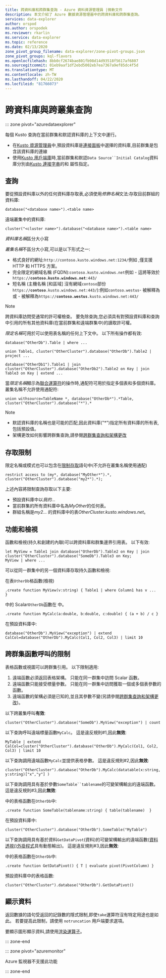 ```yaml
---
title: 跨資料庫和跨群集查詢 - Azure 資料資源管理員 |微軟文件
description: 本文介紹了 Azure 數據資源管理器中的跨資料庫和跨群集查詢。
services: data-explorer
author: orspod
ms.author: orspodek
ms.reviewer: rkarlin
ms.service: data-explorer
ms.topic: reference
ms.date: 02/13/2020
zone_pivot_group_filename: data-explorer/zone-pivot-groups.json
zone_pivot_groups: kql-flavors
ms.openlocfilehash: 8bb0cf2674bae801fb98d14d93518f5617af6807
ms.sourcegitcommit: 01eb9aaf1df2ebd5002eb7ea7367a9ef85dc4f5d
ms.translationtype: MT
ms.contentlocale: zh-TW
ms.lasthandoff: 04/22/2020
ms.locfileid: "81766073"
---
```

# <a name="cross-database-and-cross-cluster-queries"></a>跨資料庫與跨叢集查詢

::: zone pivot="azuredataexplorer"

每個 Kusto 查詢在當前群集和默認資料庫的上下文中運行。
* 在[Kusto 資源管理員](../tools/kusto-explorer.md)中,預設資料庫是[連接面板](../tools/kusto-explorer.md#connections-panel)中選擇的資料庫,目前群集是包含該資料庫的連線
* 使用[Kusto 用戶端庫](../api/netfx/about-kusto-data.md)時,當前群集和默認`Data Source``Initial Catalog`資料庫分別由[Kusto 連接字串](../api/connection-strings/kusto.md)的和 屬性指定。

## <a name="queries"></a>查詢
要從預設資料庫以外的任何資料庫存取表,必須使用*修飾名稱*文法:存取目前群組的資料庫:
```kusto
database("<database name>").<table name>
```
遠端叢集中的資料庫:
```kusto
cluster("<cluster name>").database("<database name>").<table name>
```

*資料庫名稱*區分大小寫

*叢集名稱*不區分大小寫,可以是以下形式之一:
* 格式良好的網址:`http://contoso.kusto.windows.net:1234/`例如 ,僅支援 HTTP 和 HTTPS 方案。
* 完全限定的網域名稱 (FQDN):`contoso.kusto.windows.net`例如 - 這將等效於`https://`**`contoso.kusto.windows.net`**`:443/`
* 短名稱 (主機名稱 [和區域] 沒有網域`contoso`部份`https://`**`contoso`**`.kusto.windows.net:443/`):例如`contoso.westus`- 被解釋為 或 - 被解釋為`https://`**`contoso.westus`**`.kusto.windows.net:443/`

> [!NOTE]
> 跨資料庫訪問受通常的許可權檢查。
> 要免除查詢,您必須具有對預設資料庫和查詢中引用的所有其他資料庫(在當前群集和遠端群集中)的讀取許可權。

*限定名稱*可用於可以使用表名稱的任何上下文中。
以下所有操作都有效:

```kusto
database("OtherDb").Table | where ...

union Table1, cluster("OtherCluster").database("OtherDb").Table2 | project ...

database("OtherDb1").Table1 | join cluster("OtherCluster").database("OtherDb2").Table2 on Key | join Table3 on Key | extend ...
```

當*限定名稱*顯示為[聯合運算符](./unionoperator.md)的操作時,通配符可用於指定多個表和多個資料庫。 叢集名稱不允許使用通配符:

```kusto
union withsource=TableName *, database("OtherDb*").*Table, cluster("OtherCluster").database("*").*
```

> [!NOTE]
>* 默認資料庫的名稱也是可能的匹配,因此資料庫("&#42;")指定所有資料庫的所有表,包括預設值。
>* 架構更改如何影響跨群集查詢,請參閱[跨群集查詢和架構更改](../concepts/crossclusterandschemachanges.md)

## <a name="access-restriction"></a>存取限制 
限定名稱或模式也可以包含在[限制存取](./restrictstatement.md)語句中(不允許在叢集名稱使用通配)
```kusto
restrict access to (my*, database("MyOther*").*, cluster("OtherCluster").database("my2*").*);
```

上述內容將限制查詢存取以下主要:

* 預設資料庫中以*我的...* 
* 當前群集的所有資料庫中名為*MyOther*的任何表。
* 群組名稱是*my2...* 的資料庫中的表*OtherCluster.kusto.windows.net*。

## <a name="functions-and-views"></a>功能和檢視

函數和檢視(持久和創建的內聯)可以跨資料庫和群集邊界引用表。 以下有效:

```kusto
let MyView = Table1 join database("OtherDb").Table2 on Key | join cluster("OtherCluster").database("SomeDb").Table3 on Key;
MyView | where ...
```

可以從同一群集中的另一個資料庫存取持久函數和檢視:

在表`OtherDb`格函數(檢視)

```kusto
.create function MyView(v:string) { Table1 | where Column1 has v ...  }  
```

中的 Scalar`OtherDb`函數在 中。
```kusto
.create function MyCalc(a:double, b:double, c:double) { (a + b) / c }  
```

在預設資料庫中:

```kusto
database("OtherDb").MyView("exception") | extend CalCol=database("OtherDb").MyCalc(Col1, Col2, Col3) | limit 10
```

## <a name="limitations-of-cross-cluster-function-calls"></a>跨群集函數呼叫的限制

表格函數或視圖可以跨群集引用。 以下限制適用:

1. 遠端函數必須返回表格架構。 只能在同一群集中訪問 Scalar 函數。
2. 遠端函數只能接受標量參數。 只能在同一群集中訪問獲取一個或多個表參數的函數。
3. 遠端函數的架構必須是已知的,並且其參數不變(另請參閱[跨群集查詢和架構更改](../concepts/crossclusterandschemachanges.md))。

以下跨叢集呼叫**有效**:

```kusto
cluster("OtherCluster").database("SomeDb").MyView("exception") | count
```

以下查詢呼叫遠端標量函數`MyCalc`。
這是違反規則#1,因此**無效**:

```kusto
MyTable | extend CalCol=cluster("OtherCluster").database("OtherDb").MyCalc(Col1, Col2, Col3) | limit 10
```

以下查詢調用遠端函數`MyCalc`並提供表格參數。
這是違反規則#2,因此**無效**:

```kusto
cluster("OtherCluster").database("OtherDb").MyCalc(datatable(x:string, y:string)["x","y"] ) 
```

以下查詢調用具有基於參數`SomeTable``tablename`的可變架構輸出的遠端函數。
這是違反規則#3,因此**無效**:

中的表格函數在`OtherDb`中:
```kusto
.create function SomeTable(tablename:string) { table(tablename)  }  
```

在預設資料庫中:
```kusto
cluster("OtherCluster").database("OtherDb").SomeTable("MyTable")
```

以下查詢調用具有基於資料`GetDataPivot`(資料)的可變架構輸出的遠端函數([資料透視()外掛程式](pivotplugin.md)具有動態輸出)。
這是違反規則#3,因此**無效**:

中的表格函數在`OtherDb`中:
```kusto
.create function GetDataPivot() { T | evaluate pivot(PivotColumn) }  
```

預設資料庫中的表格函數:
```kusto
cluster("OtherCluster").database("OtherDb").GetDataPivot()
```

## <a name="displaying-data"></a>顯示資料

返回數據的語句受返回的記錄數的隱式限制,即使`take`運算符沒有特定用途也是如此。 若要提高此限制，請使用 `notruncation` 用戶端要求選項。

要顯示圖形顯示資料,請使用[渲染運算子](renderoperator.md)。

::: zone-end

::: zone pivot="azuremonitor"

Azure 監視器不支援此功能

::: zone-end
